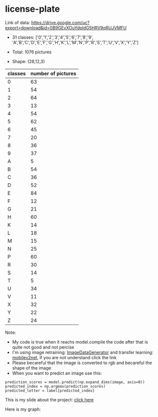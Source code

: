 # license-plate
Link of data: https://drive.google.com/uc?export=download&id=0B9GEvXOuYdpldG5HRV9qRUJVMFU


- 31 classes: ['0','1','2','3','4','5','6','7','8','9',
       'A','B','C','D','E','F','G','H','K','L','M','N','P','R','S','T','U','V','X','Y','Z']

- Total: 1076 pictures 
- Shape: (28,12,3)

|classes|number of pictures|
|-|-|
|0|63|
|1|54|
|2|64|
|3|13|
|4|54|
|5|62|
|6|45|
|7|20|
|8|36|
|9|37|
|A|5|
|B|54|
|C|36|
|D|52|
|E|84|
|F|12|
|G|21|
|H|60|
|K|14|
|L|18|
|M|15|
|N|25|
|P|60|
|R|30|
|S|14|
|T|5|
|U|34|
|V|11|
|X|32|
|Y|22|
|Z|24|

Note:
- My code is true when it reachs model.compile the code after that is quite not good and not percise
- I'm using image retraining: [ImageDataGenerator](https://www.tensorflow.org/hub/tutorials/tf2_image_retraining) and transfer learning: [mobilev2net](https://www.tensorflow.org/tutorials/images/transfer_learning), if you are not understand click the link 
- Please becareful that the image is converted to rgb and becareful the shape of the image
- When you want to predict an image use this: 
```
prediction_scores = model.predict(np.expand_dims(image, axis=0))
predicted_index = np.argmax(prediction_scores)
predicted_letter = label[predicted_index]
```
This is my slide about the project: [click here](https://hackmd.io/@P7mWzip8QO2j3VXVk3etyw/rkR4sQLdO#/)


Here is my graph: 
